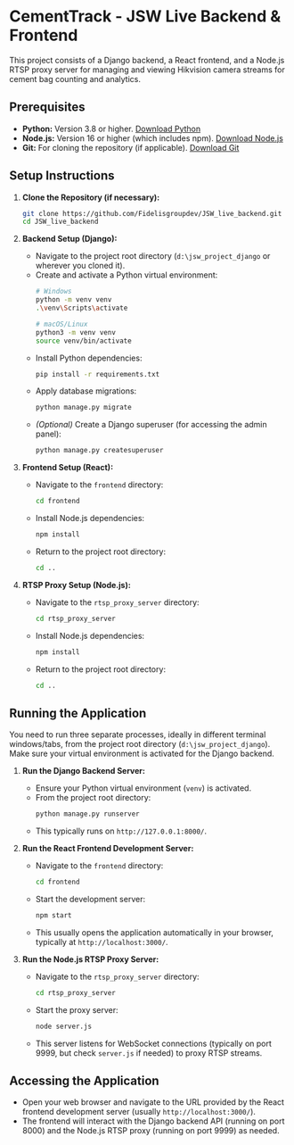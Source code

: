 # CementTrack - JSW Live Backend & Frontend

This project consists of a Django backend, a React frontend, and a Node.js RTSP proxy server for managing and viewing Hikvision camera streams for cement bag counting and analytics.

## Prerequisites

*   **Python:** Version 3.8 or higher. [Download Python](https://www.python.org/downloads/)
*   **Node.js:** Version 16 or higher (which includes npm). [Download Node.js](https://nodejs.org/)
*   **Git:** For cloning the repository (if applicable). [Download Git](https://git-scm.com/)

## Setup Instructions

1.  **Clone the Repository (if necessary):**
    ```bash
    git clone https://github.com/Fidelisgroupdev/JSW_live_backend.git
    cd JSW_live_backend
    ```

2.  **Backend Setup (Django):**
    *   Navigate to the project root directory (`d:\jsw_project_django` or wherever you cloned it).
    *   Create and activate a Python virtual environment:
        ```bash
        # Windows
        python -m venv venv
        .\venv\Scripts\activate

        # macOS/Linux
        python3 -m venv venv
        source venv/bin/activate
        ```
    *   Install Python dependencies:
        ```bash
        pip install -r requirements.txt
        ```
    *   Apply database migrations:
        ```bash
        python manage.py migrate
        ```
    *   *(Optional)* Create a Django superuser (for accessing the admin panel):
        ```bash
        python manage.py createsuperuser
        ```

3.  **Frontend Setup (React):**
    *   Navigate to the `frontend` directory:
        ```bash
        cd frontend
        ```
    *   Install Node.js dependencies:
        ```bash
        npm install
        ```
    *   Return to the project root directory:
        ```bash
        cd ..
        ```

4.  **RTSP Proxy Setup (Node.js):**
    *   Navigate to the `rtsp_proxy_server` directory:
        ```bash
        cd rtsp_proxy_server
        ```
    *   Install Node.js dependencies:
        ```bash
        npm install
        ```
    *   Return to the project root directory:
        ```bash
        cd ..
        ```

## Running the Application

You need to run three separate processes, ideally in different terminal windows/tabs, from the project root directory (`d:\jsw_project_django`). Make sure your virtual environment is activated for the Django backend.

1.  **Run the Django Backend Server:**
    *   Ensure your Python virtual environment (`venv`) is activated.
    *   From the project root directory:
        ```bash
        python manage.py runserver
        ```
    *   This typically runs on `http://127.0.0.1:8000/`.

2.  **Run the React Frontend Development Server:**
    *   Navigate to the `frontend` directory:
        ```bash
        cd frontend
        ```
    *   Start the development server:
        ```bash
        npm start
        ```
    *   This usually opens the application automatically in your browser, typically at `http://localhost:3000/`.

3.  **Run the Node.js RTSP Proxy Server:**
    *   Navigate to the `rtsp_proxy_server` directory:
        ```bash
        cd rtsp_proxy_server
        ```
    *   Start the proxy server:
        ```bash
        node server.js
        ```
    *   This server listens for WebSocket connections (typically on port 9999, but check `server.js` if needed) to proxy RTSP streams.

## Accessing the Application

*   Open your web browser and navigate to the URL provided by the React frontend development server (usually `http://localhost:3000/`).
*   The frontend will interact with the Django backend API (running on port 8000) and the Node.js RTSP proxy (running on port 9999) as needed.
